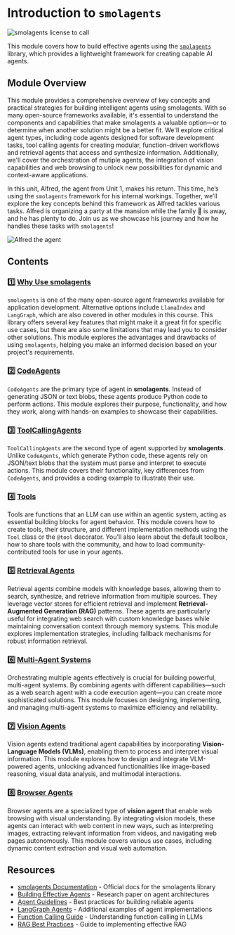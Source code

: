 # Introduction to `smolagents`

![smolagents license to call](https://huggingface.co/datasets/huggingface/documentation-images/resolve/main/smolagents/license_to_call.png)

This module covers how to build effective agents using the [`smolagents`](https://github.com/huggingface/smolagents) library, which provides a lightweight framework for creating capable AI agents.

## Module Overview

This module provides a comprehensive overview of key concepts and practical strategies for building intelligent agents using smolagents. With so many open-source frameworks available, it's essential to understand the components and capabilities that make smolagents a valuable option—or to determine when another solution might be a better fit.  We'll explore critical agent types, including code agents designed for software development tasks, tool calling agents for creating modular, function-driven workflows and retrieval agents that access and synthesize information. Additionally, we'll cover the orchestration of mutiple agents, the integration of vision capabilities and web browsing to unlock new possibilities for dynamic and context-aware applications.

In this unit, Alfred, the agent from Unit 1, makes his return. This time, he’s using the `smolagents` framework for his internal workings. Together, we’ll explore the key concepts behind this framework as Alfred tackles various tasks. Alfred is organizing a party at the mansion while the family 🦇 is away, and he has plenty to do. Join us as we showcase his journey and how he handles these tasks with `smolagents`!

![Alfred the agent](https://huggingface.co/datasets/agents-course/course-images/resolve/main/en/unit1/this-is-alfred.jpg)

## Contents

### 1️⃣ [Why Use smolagents](./why_use_smolagents)

`smolagents` is one of the many open-source agent frameworks available for application development. Alternative options include `LlamaIndex` and `LangGraph`, which are also covered in other modules in this course. This library offers several key features that might make it a great fit for specific use cases, but there are also some limitations that may lead you to consider other solutions. This module explores the advantages and drawbacks of using `smolagents`, helping you make an informed decision based on your project's requirements.

### 2️⃣ [CodeAgents](./code_agents)

`CodeAgents` are the primary type of agent in **smolagents**. Instead of generating JSON or text blobs, these agents produce Python code to perform actions. This module explores their purpose, functionality, and how they work, along with hands-on examples to showcase their capabilities.  

### 3️⃣ [ToolCallingAgents](./tool_calling_agents)

`ToolCallingAgents` are the second type of agent supported by **smolagents**. Unlike `CodeAgents`, which generate Python code, these agents rely on JSON/text blobs that the system must parse and interpret to execute actions. This module covers their functionality, key differences from `CodeAgents`, and provides a coding example to illustrate their use.  

### 4️⃣ [Tools](./tools)

Tools are functions that an LLM can use within an agentic system, acting as essential building blocks for agent behavior. This module covers how to create tools, their structure, and different implementation methods using the `Tool` class or the `@tool` decorator. You'll also learn about the default toolbox, how to share tools with the community, and how to load community-contributed tools for use in your agents.  

### 5️⃣ [Retrieval Agents](./retrieval_agents)

Retrieval agents combine models with knowledge bases, allowing them to search, synthesize, and retrieve information from multiple sources. They leverage vector stores for efficient retrieval and implement **Retrieval-Augmented Generation (RAG)** patterns. These agents are particularly useful for integrating web search with custom knowledge bases while maintaining conversation context through memory systems. This module explores implementation strategies, including fallback mechanisms for robust information retrieval.  

### 6️⃣ [Multi-Agent Systems](./multi_agent_systems)

Orchestrating multiple agents effectively is crucial for building powerful, multi-agent systems. By combining agents with different capabilities—such as a web search agent with a code execution agent—you can create more sophisticated solutions. This module focuses on designing, implementing, and managing multi-agent systems to maximize efficiency and reliability.  

### 7️⃣ [Vision Agents](./vision_agents)

Vision agents extend traditional agent capabilities by incorporating **Vision-Language Models (VLMs)**, enabling them to process and interpret visual information. This module explores how to design and integrate VLM-powered agents, unlocking advanced functionalities like image-based reasoning, visual data analysis, and multimodal interactions.  

### 8️⃣ [Browser Agents](./browser_agents)

Browser agents are a specialized type of **vision agent** that enable web browsing with visual understanding. By integrating vision models, these agents can interact with web content in new ways, such as interpreting images, extracting relevant information from videos, and navigating web pages autonomously. This module covers various use cases, including dynamic content extraction and visual web automation.

## Resources

- [smolagents Documentation](https://huggingface.co/docs/smolagents) - Official docs for the smolagents library
- [Building Effective Agents](https://www.anthropic.com/research/building-effective-agents) - Research paper on agent architectures
- [Agent Guidelines](https://huggingface.co/docs/smolagents/tutorials/building_good_agents) - Best practices for building reliable agents
- [LangGraph Agents](https://langchain-ai.github.io/langgraph/) - Additional examples of agent implementations
- [Function Calling Guide](https://platform.openai.com/docs/guides/function-calling) - Understanding function calling in LLMs
- [RAG Best Practices](https://www.pinecone.io/learn/retrieval-augmented-generation/) - Guide to implementing effective RAG
